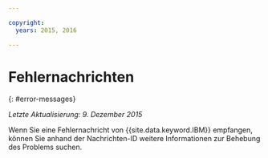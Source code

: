 ```yaml
---

copyright:
  years: 2015, 2016

---
```



# Fehlernachrichten
{: #error-messages}

*Letzte Aktualisierung: 9. Dezember 2015*

Wenn Sie eine Fehlernachricht von {{site.data.keyword.IBM}} empfangen, können Sie anhand der Nachrichten-ID weitere Informationen zur Behebung des Problems suchen. 

